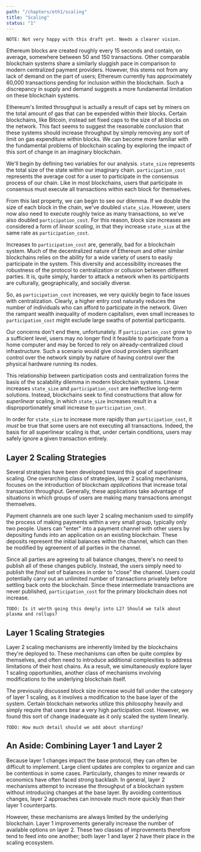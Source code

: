 ```yaml
---
path: "/chapters/eth1/scaling"
title: "Scaling"
status: "1"
---
```


```text
NOTE: Not very happy with this draft yet. Needs a clearer vision.
```

Ethereum blocks are created roughly every 15 seconds and contain, on average, somewhere between 50 and 150 transactions. Other comparable blockchain systems share a similarly sluggish pace in comparison to modern centralized payment providers. However, this stems not from any lack of demand on the part of users; Ethereum currently has approximately 60,000 transactions pending for inclusion within the blockchain. Such a discrepancy in supply and demand suggests a more fundamental limitation on these blockchain systems.

Ethereum's limited throughput is actually a result of caps set by miners on the total amount of gas that can be expended within their blocks. Certain blockchains, like Bitcoin, instead set fixed caps to the size of all blocks on the network. This fact seems to suggest the reasonable conclusion that these systems should increase throughput by simply removing any sort of limit on gas expenditure within blocks. We can become more familiar with the fundamental problems of blockchain scaling by exploring the impact of this sort of change in an imaginary blockchain.

We'll begin by defining two variables for our analysis. `state_size` represents the total size of the state within our imaginary chain. `participation_cost` represents the average cost for a user to participate in the consensus process of our chain. Like in most blockchains, users that participate in consensus must execute all transactions within each block for themselves.

From this last property, we can begin to see our dilemma. If we double the size of each block in the chain, we've doubled `state_size`. However, users now also need to execute roughly twice as many transactions, so we've also doubled `participation_cost`. For this reason, block size increases are considered a form of *linear scaling*, in that they increase `state_size` at the same rate as `participation_cost`.

Increases to `participation_cost` are, generally, bad for a blockchain system. Much of the decentralized nature of Ethereum and other similar blockchains relies on the ability for a wide variety of users to easily participate in the system. This diversity and accessibility increases the robustness of the protocol to centralization or collusion between different parties. It is, quite simply, harder to attack a network when its participants are culturally, geographically, and socially diverse.

So, as `participation_cost` increases, we very quickly begin to face issues with centralization. Clearly, a higher entry cost naturally reduces the number of individuals who can afford to participate in the network. Given the rampant wealth inequality of modern capitalism, even small increases to `participation_cost` might exclude large swaths of potential participants.

Our concerns don't end there, unfortunately. If `participation_cost` grow to a sufficient level, users may no longer find it feasible to participate from a home computer and may be forced to rely on already-centralized cloud infrastructure. Such a scenario would give cloud providers significant control over the network simply by nature of having control over the physical hardware running its nodes.

This relationship between participation costs and centralization forms the basis of the scalability dilemma in modern blockchain systems. Linear increases `state_size` and `participation_cost` are ineffective long-term solutions. Instead, blockchains seek to find constructions that allow for *superlinear* scaling, in which `state_size` increases result in a disproportionately small increase to `participation_cost`. 

In order for `state_size` to increase more rapidly than `participation_cost`, it *must* be true that some users are not executing all transactions. Indeed, the basis for all superlinear scaling is that, under certain conditions, users may safely ignore a given transaction entirely.

## Layer 2 Scaling Strategies
Several strategies have been developed toward this goal of superlinear scaling. One overarching class of strategies, layer 2 scaling mechanisms, focuses on the introduction of blockchain *applications* that increase total transaction throughput. Generally, these applications take advantage of situations in which groups of users are making many transactions amongst themselves. 

Payment channels are one such layer 2 scaling mechanism used to simplify the process of making payments within a very small group, typically only two people. Users can "enter" into a payment channel with other users by depositing funds into an application on an existing blockchain. These deposits represent the initial balances within the channel, which can then be modified by agreement of all parties in the channel.

Since all parties are agreeing to all balance changes, there's no need to publish all of these changes publicly. Instead, the users simply need to publish the *final* set of balances in order to "close" the channel. Users could potentially carry out an unlimited number of transactions privately before settling back onto the blockchain. Since these intermediate transactions are never published, `participation_cost` for the primary blockchain does not increase.

```text
TODO: Is it worth going this deeply into L2? Should we talk about plasma and rollups?
```

## Layer 1 Scaling Strategies
Layer 2 scaling mechanisms are inherently limited by the blockchains they're deployed to. These mechanisms can often be quite complex by themselves, and often need to introduce additional complexities to address limitations of their host chains. As a result, we simultaneously explore layer 1 scaling opportunities, another class of mechanisms involving modifications to the underlying blockchain itself.

The previously discussed block size increase would fall under the category of layer 1 scaling, as it involves a modification to the base layer of the system. Certain blockchain networks utilize this philosophy heavily and simply require that users bear a very high participation cost. However, we found this sort of change inadequate as it only scaled the system linearly.

```text
TODO: How much detail should we add about sharding?
```

## An Aside: Combining Layer 1 and Layer 2
Because layer 1 changes impact the base protocol, they can often be difficult to implement. Large client updates are complex to organize and can be contentious in some cases. Particularly, changes to miner rewards or economics have often faced strong backlash. In general, layer 2 mechanisms attempt to increase the throughput of a blockchain system without introducing changes at the base layer. By avoiding contentious changes, layer 2 approaches can innovate much more quickly than their layer 1 counterparts. 

However, these mechanisms are always limited by the underlying blockchain. Layer 1 improvements generally increase the number of available options on layer 2. These two classes of improvements therefore tend to feed into one another; both layer 1 and layer 2 have their place in the scaling ecosystem. 

